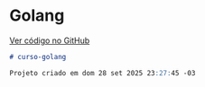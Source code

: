 # Golang

[Ver código no GitHub](https://github.com/Estudosecursos/curso-golang)

```markdown
# curso-golang

Projeto criado em dom 28 set 2025 23:27:45 -03
```
